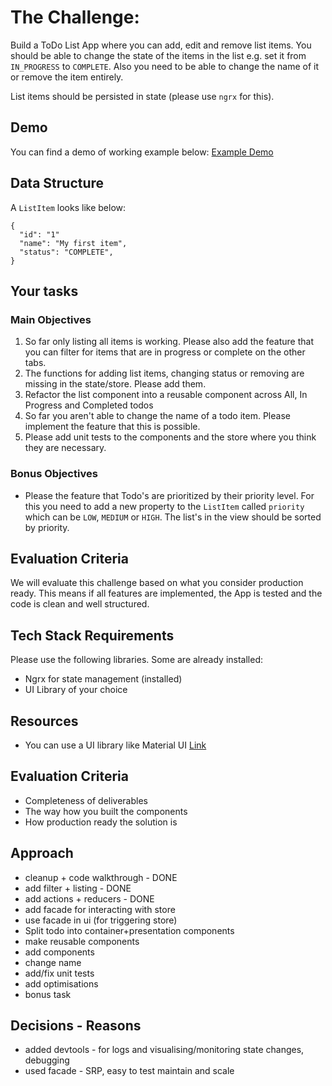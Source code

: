 # The Challenge:

Build a ToDo List App where you can add, edit and remove list items. You should be able to change the state of the items in the list e.g. set it from `IN_PROGRESS` to `COMPLETE`. Also you need to be able to change the name of it or remove the item entirely.

List items should be persisted in state (please use `ngrx` for this).

## Demo

You can find a demo of working example below:
[Example Demo](https://todo-list-redux-nextjs-swart.vercel.app/)

## Data Structure

A `ListItem` looks like below:

```
{
  "id": "1"
  "name": "My first item",
  "status": "COMPLETE",
}
```

## Your tasks

### Main Objectives

1. So far only listing all items is working. Please also add the feature that you can filter for items that are in progress or complete on the other tabs.
2. The functions for adding list items, changing status or removing are missing in the state/store. Please add them.
3. Refactor the list component into a reusable component across All, In Progress and Completed todos
4. So far you aren't able to change the name of a todo item. Please implement the feature that this is possible.
5. Please add unit tests to the components and the store where you think they are necessary.

### Bonus Objectives

- Please the feature that Todo's are prioritized by their priority level. For this you need to add a new property to the `ListItem` called `priority` which can be `LOW`, `MEDIUM` or `HIGH`. The list's in the view should be sorted by priority.

## Evaluation Criteria

We will evaluate this challenge based on what you consider production ready. This means if all features are implemented, the App is tested and the code is clean and well structured.

## Tech Stack Requirements

Please use the following libraries. Some are already installed:

- Ngrx for state management (installed)
- UI Library of your choice

## Resources

- You can use a UI library like Material UI [Link](https://v14.material.angular.io/guide/getting-started)

## Evaluation Criteria

- Completeness of deliverables
- The way how you built the components
- How production ready the solution is

## Approach

- cleanup + code walkthrough - DONE
- add filter + listing - DONE
- add actions + reducers - DONE
- add facade for interacting with store
- use facade in ui (for triggering store)
- Split todo into container+presentation components
- make reusable components
- add components
- change name
- add/fix unit tests
- add optimisations
- bonus task

## Decisions - Reasons
- added devtools - for logs and visualising/monitoring state changes, debugging 
- used facade - SRP, easy to test maintain and scale
